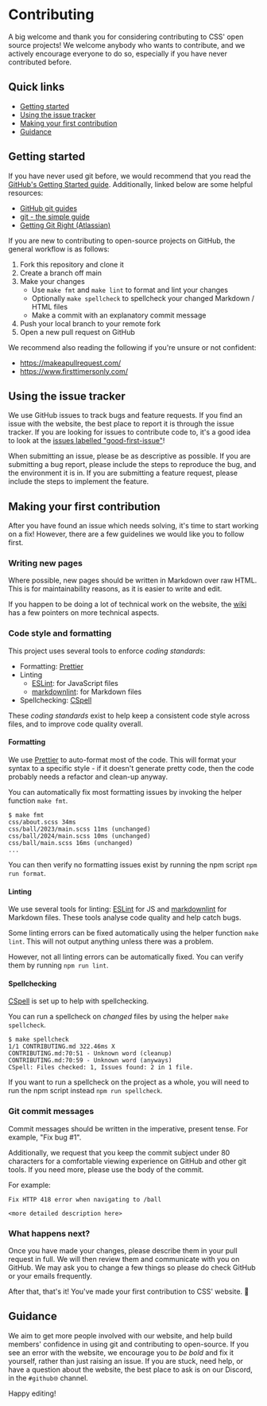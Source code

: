 # Contributing

A big welcome and thank you for considering contributing to CSS' open source projects! We welcome anybody who wants to contribute, and we actively encourage everyone to do so, especially if you have never contributed before.

## Quick links

* [Getting started](#getting-started)
* [Using the issue tracker](#using-the-issue-tracker)
* [Making your first contribution](#making-your-first-contribution)
* [Guidance](#guidance)

## Getting started

If you have never used git before, we would recommend that you read the [GitHub's Getting Started guide](https://guides.github.com/introduction/getting-started-with-git/). Additionally, linked below are some helpful resources:

* [GitHub git guides](https://github.com/git-guides)
* [git - the simple guide](https://rogerdudler.github.io/git-guide/)
* [Getting Git Right (Atlassian)](https://www.atlassian.com/git/)

If you are new to contributing to open-source projects on GitHub, the general workflow is as follows:

1. Fork this repository and clone it
2. Create a branch off main
3. Make your changes
    * Use `make fmt` and `make lint` to format and lint your changes
    * Optionally `make spellcheck` to spellcheck your changed Markdown / HTML files
    * Make a commit with an explanatory commit message
4. Push your local branch to your remote fork
5. Open a new pull request on GitHub

We recommend also reading the following if you're unsure or not confident:

* <https://makeapullrequest.com/>
* <https://www.firsttimersonly.com/>

## Using the issue tracker

We use GitHub issues to track bugs and feature requests. If you find an issue with the website, the best place to report it is through the issue tracker. If you are looking for issues to contribute code to, it's a good idea to look at the [issues labelled "good-first-issue"](https://github.com/CSSUoB/cssuob.github.io/issues?q=is%3Aissue+is%3Aopen+sort%3Aupdated-desc+label%3Agood-first-issue)!

When submitting an issue, please be as descriptive as possible. If you are submitting a bug report, please include the steps to reproduce the bug, and the environment it is in. If you are submitting a feature request, please include the steps to implement the feature.

## Making your first contribution

After you have found an issue which needs solving, it's time to start working on a fix! However, there are a few guidelines we would like you to follow first.

### Writing new pages

Where possible, new pages should be written in Markdown over raw HTML. This is for maintainability reasons, as it is easier to write and edit. 

If you happen to be doing a lot of technical work on the website, the [wiki](https://github.com/CSSUoB/cssuob.github.io/wiki) has a few pointers on more technical aspects.


### Code style and formatting

This project uses several tools to enforce *coding standards*:

* Formatting: [Prettier](https://prettier.io/)
* Linting
    * [ESLint](https://eslint.org/): for JavaScript files
    * [markdownlint](https://github.com/DavidAnson/markdownlint): for Markdown files
* Spellchecking: [CSpell](https://cspell.org/)

These *coding standards* exist to help keep a consistent code style across files, and 
to improve code quality overall.

#### Formatting

We use [Prettier](https://prettier.io/) to auto-format most of the code. 
This will format your syntax to a specific style - if it doesn't generate pretty 
code, then the code probably needs a refactor and clean-up anyway. 

You can automatically fix most formatting issues by invoking the helper function
`make fmt`.


```console
$ make fmt
css/about.scss 34ms
css/ball/2023/main.scss 11ms (unchanged)
css/ball/2024/main.scss 10ms (unchanged)
css/ball/main.scss 16ms (unchanged)
...
```

You can then verify no formatting issues exist by running the npm script
`npm run format`.

#### Linting

We use several tools for linting: [ESLint](https://eslint.org/) for JS and 
[markdownlint](https://github.com/DavidAnson/markdownlint) for Markdown files.
These tools analyse code quality and help catch bugs.

Some linting errors can be fixed automatically using the helper function
`make lint`. This will not output anything unless there was a problem.

However, not all linting errors can be automatically fixed. You can verify
them by running `npm run lint`.

#### Spellchecking

[CSpell](https://cspell.org/]) is set up to help with spellchecking.

You can run a spellcheck on *changed* files by using the helper `make spellcheck`.

```console
$ make spellcheck
1/1 CONTRIBUTING.md 322.46ms X
CONTRIBUTING.md:70:51 - Unknown word (cleanup)
CONTRIBUTING.md:70:59 - Unknown word (anyways)
CSpell: Files checked: 1, Issues found: 2 in 1 file.
```

If you want to run a spellcheck on the project as a whole, you will need to run the
npm script instead `npm run spellcheck`.

### Git commit messages

Commit messages should be written in the imperative, present tense. For example, "Fix bug #1".

Additionally, we request that you keep the commit subject under 80 characters for a comfortable viewing experience on GitHub and other git tools. If you need more, please use the body of the commit.

For example:

```
Fix HTTP 418 error when navigating to /ball

<more detailed description here>
```

### What happens next?

Once you have made your changes, please describe them in your pull request in full. We will then review them and communicate with you on GitHub. We may ask you to change a few things so please do check GitHub or your emails frequently.

After that, that's it! You've made your first contribution to CSS' website. 🎉

## Guidance

We aim to get more people involved with our website, and help build members' confidence in using git and contributing to open-source. If you see an error with the website, we encourage you to *be bold* and fix it yourself, rather than just raising an issue. If you are stuck, need help, or have a question about the website, the best place to ask is on our Discord, in the `#github🌐` channel.

Happy editing!
